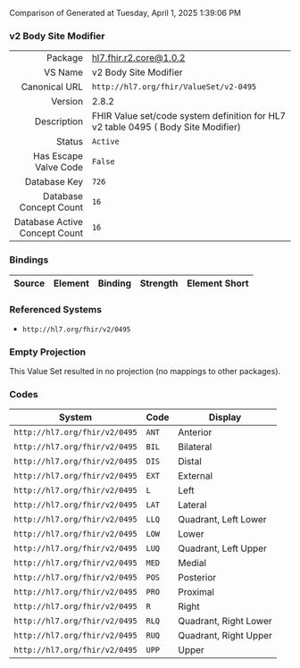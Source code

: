 Comparison of 
Generated at Tuesday, April 1, 2025 1:39:06 PM

### v2 Body Site Modifier

|      |     |
| ---: | --- |
| Package | hl7.fhir.r2.core@1.0.2 |
| VS Name | v2 Body Site Modifier |
| Canonical URL | `http://hl7.org/fhir/ValueSet/v2-0495` |
| Version | 2.8.2 |
| Description | FHIR Value set/code system definition for HL7 v2 table 0495 ( Body Site Modifier) |
| Status | `Active` |
| Has Escape Valve Code | `False` |
| Database Key | `726` |
| Database Concept Count | `16` |
| Database Active Concept Count | `16` |
### Bindings

| Source | Element | Binding | Strength | Element Short |
| ------ | ------- | ------- | -------- | ------------- |

### Referenced Systems

* `http://hl7.org/fhir/v2/0495`
### Empty Projection

This Value Set resulted in no projection (no mappings to other packages).

### Codes

| System | Code | Display |
| ------ | ---- | ------- |
| `http://hl7.org/fhir/v2/0495` | `ANT` | Anterior |
| `http://hl7.org/fhir/v2/0495` | `BIL` | Bilateral |
| `http://hl7.org/fhir/v2/0495` | `DIS` | Distal |
| `http://hl7.org/fhir/v2/0495` | `EXT` | External |
| `http://hl7.org/fhir/v2/0495` | `L` | Left |
| `http://hl7.org/fhir/v2/0495` | `LAT` | Lateral |
| `http://hl7.org/fhir/v2/0495` | `LLQ` | Quadrant, Left Lower |
| `http://hl7.org/fhir/v2/0495` | `LOW` | Lower |
| `http://hl7.org/fhir/v2/0495` | `LUQ` | Quadrant, Left Upper |
| `http://hl7.org/fhir/v2/0495` | `MED` | Medial |
| `http://hl7.org/fhir/v2/0495` | `POS` | Posterior |
| `http://hl7.org/fhir/v2/0495` | `PRO` | Proximal |
| `http://hl7.org/fhir/v2/0495` | `R` | Right |
| `http://hl7.org/fhir/v2/0495` | `RLQ` | Quadrant, Right Lower |
| `http://hl7.org/fhir/v2/0495` | `RUQ` | Quadrant, Right Upper |
| `http://hl7.org/fhir/v2/0495` | `UPP` | Upper |
